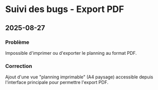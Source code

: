 # Suivi des bugs - Export PDF

## 2025-08-27
### Problème
Impossible d'imprimer ou d'exporter le planning au format PDF.

### Correction
Ajout d'une vue "planning imprimable" (A4 paysage) accessible depuis l'interface principale pour permettre l'export PDF.
